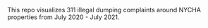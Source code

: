 This repo visualizes 311 illegal dumping complaints around NYCHA properties from July 2020 - July 2021.
